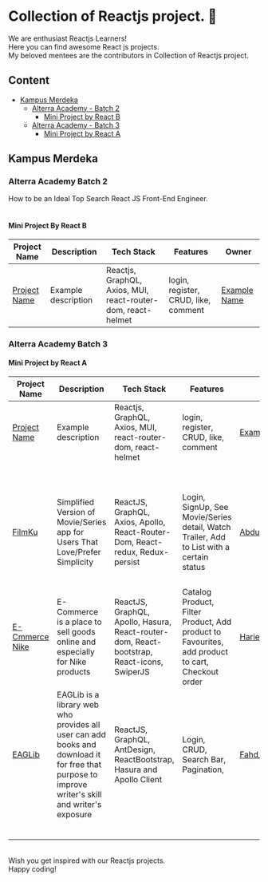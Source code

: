 # Collection of Reactjs project. 🎉

We are enthusiast Reactjs Learners! <br/>
Here you can find awesome React js projects. <br/>
My beloved mentees are the contributors in Collection of Reactjs project.

## Content

- [Kampus Merdeka](#kampus-merdeka)
  - [Alterra Academy - Batch 2](#alterra-academy-batch-2)
    - [Mini Project by React B](#mini-project-by-react-b)
  - [Alterra Academy - Batch 3](#alterra-academy-batch-3)
    - [Mini Project by React A](#mini-project-by-react-a)

## Kampus Merdeka

### Alterra Academy Batch 2

How to be an Ideal Top Search React JS Front-End Engineer. <br/><br/>

#### Mini Project By React B

| Project Name                                       | Description         | Tech Stack                                                   | Features                             | Owner                                      |
| -------------------------------------------------- | ------------------- | ------------------------------------------------------------ | ------------------------------------ | ------------------------------------------ |
| [Project Name](https://github.com/example/example) | Example description | Reactjs, GraphQL, Axios, MUI, react-router-dom, react-helmet | login, register, CRUD, like, comment | [Example Name](https://github.com/example) |

### Alterra Academy Batch 3

#### Mini Project by React A

| Project Name                                                                          | Description                                                                                                                                       | Tech Stack                                                                                 | Features                                                                                        | Owner                                                           |
| ------------------------------------------------------------------------------------- | ------------------------------------------------------------------------------------------------------------------------------------------------- | ------------------------------------------------------------------------------------------ | ----------------------------------------------------------------------------------------------- | --------------------------------------------------------------- |
| [Project Name](https://github.com/example/example)                                    | Example description                                                                                                                               | Reactjs, GraphQL, Axios, MUI, react-router-dom, react-helmet                               | login, register, CRUD, like, comment                                                            | [Example Name](https://github.com/example)                      |
|                                                                                       |                                                                                                                                                   |                                                                                            |                                                                                                 |                                                                 |
|                                                                                       |                                                                                                                                                   |                                                                                            |                                                                                                 |                                                                 |
|                                                                                       |                                                                                                                                                   |                                                                                            |                                                                                                 |                                                                 |
|                                                                                       |                                                                                                                                                   |                                                                                            |                                                                                                 |                                                                 |
|                                                                                       |                                                                                                                                                   |                                                                                            |                                                                                                 |                                                                 |
|                                                                                       |                                                                                                                                                   |                                                                                            |                                                                                                 |                                                                 |
|                                                                                       |                                                                                                                                                   |                                                                                            |                                                                                                 |                                                                 |
|                                                                                       |                                                                                                                                                   |                                                                                            |                                                                                                 |                                                                 |
|                                                                                       |                                                                                                                                                   |                                                                                            |                                                                                                 |                                                                 |
| [FilmKu](https://github.com/AbdullahNouvalShidqi/MiniProject-FilmKu)                  | Simplified Version of Movie/Series app for Users That Love/Prefer Simplicity                                                                      | ReactJS, GraphQL, Axios, Apollo, React-Router-Dom, React-redux, Redux-persist              | Login, SignUp, See Movie/Series detail, Watch Trailer, Add to List with a certain status        | [AbdullahNouvalShidqi](https://github.com/AbdullahNouvalShidqi) |
|                                                                                       |                                                                                                                                                   |                                                                                            |                                                                                                 |                                                                 |
|                                                                                       |                                                                                                                                                   |                                                                                            |                                                                                                 |                                                                 |
|                                                                                       |                                                                                                                                                   |                                                                                            |                                                                                                 |                                                                 |
|                                                                                       |                                                                                                                                                   |                                                                                            |                                                                                                 |                                                                 |
| [E-Cmmerce Nike](https://github.com/hariefairuzzaki/mini-project-alterra-academy.git) | E-Commerce is a place to sell goods online and especially for Nike products                                                                       | ReactJS, GraphQL, Apollo, Hasura, React-router-dom, React-bootstrap, React-icons, SwiperJS | Catalog Product, Filter Product, Add product to Favourites, add product to cart, Checkout order | [Harie Fairuzzaki](https://github.com/hariefairuzzaki/)         |
| [EAGLib](https://github.com/EagleEyes1/Mini-Project)                                  | EAGLib is a library web who provides all user can add books and download it for free that purpose to improve writer's skill and writer's exposure | ReactJS, GraphQL, AntDesign, ReactBootstrap, Hasura and Apollo Client                      | Login, CRUD, Search Bar, Pagination,                                                            | [Fahd_Erlangga_B.M](https://github.com/EagleEyes1/)             |
|                                                                                       |                                                                                                                                                   |                                                                                            |                                                                                                 |                                                                 |
|                                                                                       |                                                                                                                                                   |                                                                                            |                                                                                                 |                                                                 |
|                                                                                       |                                                                                                                                                   |                                                                                            |                                                                                                 |                                                                 |
|                                                                                       |                                                                                                                                                   |                                                                                            |                                                                                                 |                                                                 |
|                                                                                       |                                                                                                                                                   |                                                                                            |                                                                                                 |                                                                 |
|                                                                                       |                                                                                                                                                   |                                                                                            |                                                                                                 |                                                                 |

<br/>
Wish you get inspired with our Reactjs projects. <br/>
Happy coding!
